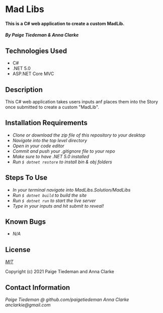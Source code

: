 # Mad Libs

#### This is a C# web application to create a custom MadLib.

#### _By Paige Tiedeman & Anna Clarke_

## Technologies Used

* C#
* .NET 5.0
* ASP.NET Core MVC


## Description

This C# web application takes users inputs anf places them into the Story once submitted to create a custom "MadLib".

## Installation Requirements

* _Clone or download the zip file of this repository to your desktop_
* _Navigate into the top level directory_
* _Open in your code editor_
* _Commit and push your .gitignore file to your repo_
* _Make sure to have .NET 5.0 installed_
* _Run `$ dotnet restore` to install bin & obj folders_

## Steps To Use

* _In your terminal navigate into MadLibs.Solution/MadLibs_
* _Run `$ dotnet build` to build the site_
* _Run `$ dotnet run` to start the live server_
* _Type in your inputs and hit submit to reveal!_

## Known Bugs

* _N/A_

## License

_[MIT](https://opensource.org/licenses/MIT)_  

Copyright (c) 2021 Paige Tiedeman and Anna Clarke

## Contact Information

_Paige Tiedeman @ github.com/paigetiedeman_
_Anna Clarke anclarkie@gmail.com_